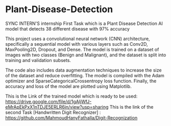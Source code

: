 # Plant-Disease-Detection
SYNC INTERN'S internship First Task which is a Plant Disease Detection AI model that detects 38 different disease with 97% accuracy

This project uses a convolutional neural network (CNN) architecture, specifically a sequential model with various layers such as Conv2D, MaxPooling2D, Dropout, and Dense. The model is trained on a dataset of images with two classes (Benign and Malignant), and the dataset is split into training and validation subsets.

The code also includes data augmentation techniques to increase the size of the dataset and reduce overfitting. The model is compiled with the Adam optimizer and SparseCategoricalCrossentropy loss function. Finally, the accuracy and loss of the model are plotted using Matplotlib.

This is the Link of the trained model which is ready to be used: https://drive.google.com/file/d/1gAljWfJ-eMrApEkPxX1nTDJE5ERLR6in/view?usp=sharing
This is the link of the second Task [Handwritten Digit Recognizer] : https://github.com/MahmoudHanyFathalla/Digit-Recognization
